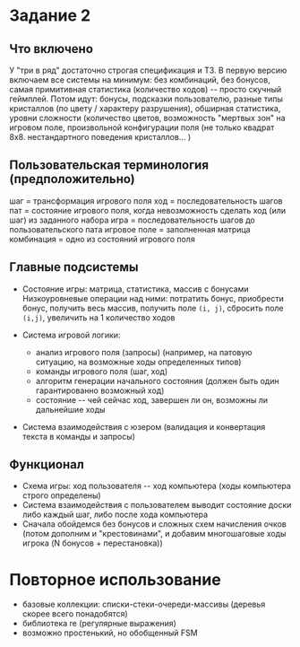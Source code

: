 # Задание 2
## Что включено
 У "три в ряд" достаточно строгая спецификация и ТЗ.
В первую версию включаем все системы на минимум: без комбинаций, без бонусов, самая примитивная статистика (количество ходов) -- просто скучный геймплей.
Потом идут: бонусы, подсказки пользователю, разные типы кристаллов (по цвету / характеру разрушения), обширная статистика, уровни сложности (количество цветов, возможность "мертвых зон" на игровом поле, произвольной конфигурации поля (не только квадрат 8х8. нестандартного поведения кристаллов... )

## Пользовательская терминология (предположительно)
шаг = трансформация игрового поля
ход = последовательность шагов
пат = состояние игрового поля, когда невозможность сделать ход (или шаг) из заданного набора
игра = последовательность шагов до пользовательского пата
игровое поле = заполненная матрица
комбинация = одно из состояний игрового поля

## Главные подсистемы
- Состояние игры: матрица, статистика, массив с бонусами
Низкоуровневые операции над ними: потратить бонус, приобрести бонус, получить весь массив, получить поле `(i, j)`, сбросить поле `(i,j)`, увеличить на 1 количество ходов

- Система игровой логики: 
    - анализ игрового поля (запросы) (например, на патовую ситуацию, на возможные ходы определенных типов)
    - команды игрового поля (шаг, ход)
    - алгоритм генерации начального состояния (должен быть один гарантированно возможный ход)
    - состояние -- чей сейчас ход, завершен ли он, возможны ли дальнейшие ходы
    

- Система взаимодейcтвия с юзером (валидация и конвертация текста в команды и запросы)

## Функционал
- Схема игры: ход пользователя -- ход компьютера (ходы компьютера строго определены)
- Система взаимодействия с пользователем выводит состояние доски либо каждый шаг, либо после хода компьютера
- Сначала обойдемся без бонусов и сложных схем начисления очков (потом дополним и "крестовинами", и добавим многошаговые ходы игрока (N бонусов + перестановка))

# Повторное использование
- базовые коллекции: списки-стеки-очереди-массивы (деревья скорее всего понадобятся)
- библиотека re (регулярные выражения)
- возможно простенький, но обобщенный FSM 
